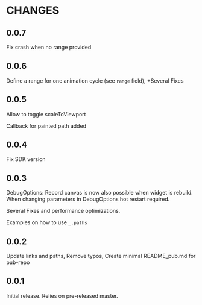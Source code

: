 # CHANGES

## 0.0.7
Fix crash when no range provided

## 0.0.6
Define a range for one animation cycle (see `range` field), +Several Fixes

## 0.0.5
Allow to toggle scaleToViewport

Callback for painted path added

## 0.0.4
Fix SDK version

## 0.0.3

DebugOptions: Record canvas is now also possible when widget is rebuild. When changing parameters in DebugOptions hot restart required.

Several Fixes and performance optimizations.

Examples on how to use `_.paths`

## 0.0.2

Update links and paths, Remove typos, Create minimal README_pub.md for pub-repo

## 0.0.1

Initial release.  Relies on pre-released master.
